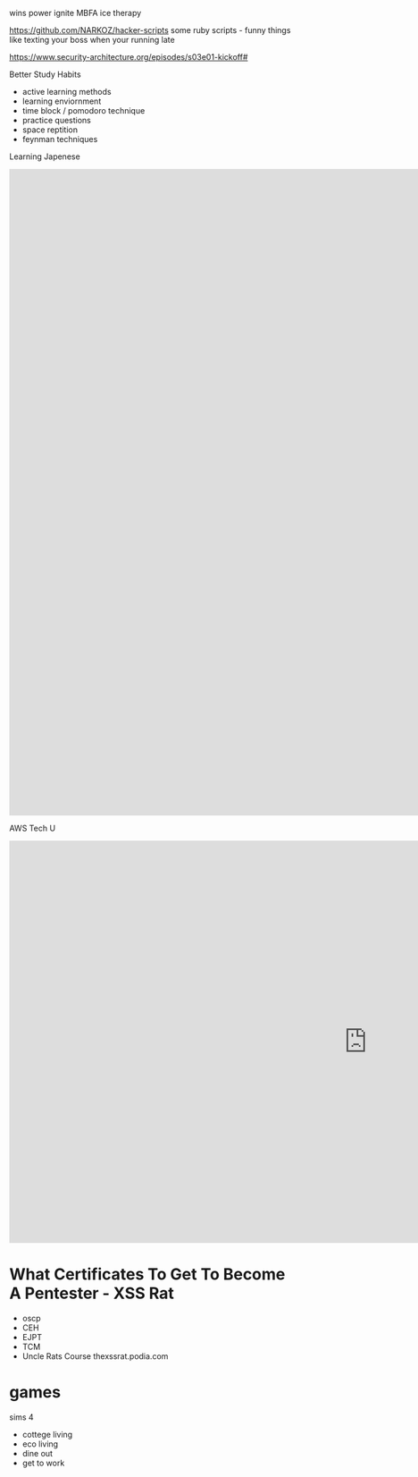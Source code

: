 wins
power ignite MBFA
ice therapy

https://github.com/NARKOZ/hacker-scripts
some ruby scripts - funny things like texting your boss when your running late

https://www.security-architecture.org/episodes/s03e01-kickoff#

Better Study Habits
 - active learning methods
 - learning enviornment
 - time block / pomodoro technique
 - practice questions
 - space reptition
 - feynman techniques

Learning Japenese
<iframe width="2543" height="1157" src="https://www.youtube.com/embed/kR21pvgsCo0" title="YouTube video player" frameborder="0" allow="accelerometer; autoplay; clipboard-write; encrypted-media; gyroscope; picture-in-picture" allowfullscreen></iframe>

AWS Tech U

<iframe width="1280" height="720" src="https://www.youtube.com/embed/yiXq2PjAMvI" title="YouTube video player" frameborder="0" allow="accelerometer; autoplay; clipboard-write; encrypted-media; gyroscope; picture-in-picture" allowfullscreen></iframe>

# What Certificates To Get To Become A Pentester - XSS Rat
- oscp
- CEH
- EJPT
- TCM
- Uncle Rats Course thexssrat.podia.com

# games
sims 4
- cottege living
- eco living
- dine out
- get to work